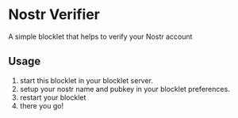 # Nostr Verifier

A simple blocklet that helps to verify your Nostr account

## Usage

1. start this blocklet in your blocklet server.
2. setup your nostr name and pubkey in your blocklet preferences.
3. restart your blocklet
4. there you go!
